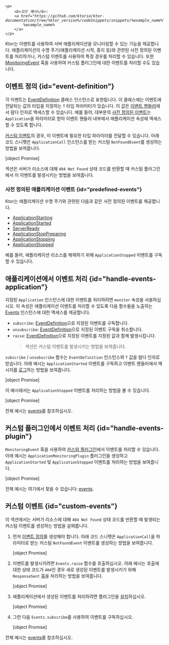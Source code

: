 [//]: # (title: 애플리케이션 모니터링)

<show-structure for="chapter" depth="2"/>

<tldr>
<var name="example_name" value="events"/>

    <p>
        <b>코드 예시</b>:
        <a href="https://github.com/ktorio/ktor-documentation/tree/%ktor_version%/codeSnippets/snippets/%example_name%">
            %example_name%
        </a>
    </p>
    
</tldr>

Ktor는 이벤트를 사용하여 서버 애플리케이션을 모니터링할 수 있는 기능을 제공합니다.
애플리케이션의 수명 주기(애플리케이션 시작, 중지 등)와 관련된 사전 정의된 이벤트를 처리하거나, 커스텀 이벤트를 사용하여 특정 경우를 처리할 수 있습니다. 또한 [MonitoringEvent](server-custom-plugins.md#handle-app-events) 훅을 사용하여 커스텀 플러그인에 대한 이벤트를 처리할 수도 있습니다.

## 이벤트 정의 {id="event-definition"}

각 이벤트는 [EventDefinition](https://api.ktor.io/ktor-shared/ktor-events/io.ktor.events/-event-definition/index.html) 클래스 인스턴스로 표현됩니다. 이 클래스에는 이벤트에 전달되는 값의 타입을 지정하는 `T` 타입 파라미터가 있습니다. 이 값은 [이벤트 핸들러](#handle-events-application)에서 람다 인자로 액세스할 수 있습니다. 예를 들어, 대부분의 [사전 정의된 이벤트](#predefined-events)는 `Application`을 파라미터로 받아 이벤트 핸들러 내부에서 애플리케이션 속성에 액세스할 수 있도록 합니다.

[커스텀 이벤트](#custom-events)의 경우, 이 이벤트에 필요한 타입 파라미터를 전달할 수 있습니다. 아래 코드 스니펫은 `ApplicationCall` 인스턴스를 받는 커스텀 `NotFoundEvent`를 생성하는 방법을 보여줍니다.

[object Promise]

[](#custom-events) 섹션은 서버가 리소스에 대해 `404 Not Found` 상태 코드를 반환할 때 커스텀 플러그인에서 이 이벤트를 발생시키는 방법을 보여줍니다.

### 사전 정의된 애플리케이션 이벤트 {id="predefined-events"}

Ktor는 애플리케이션 수명 주기와 관련된 다음과 같은 사전 정의된 이벤트를 제공합니다.

- [ApplicationStarting](https://api.ktor.io/ktor-server/ktor-server-core/io.ktor.server.application/-application-starting.html)
- [ApplicationStarted](https://api.ktor.io/ktor-server/ktor-server-core/io.ktor.server.application/-application-started.html)
- [ServerReady](https://api.ktor.io/ktor-server/ktor-server-core/io.ktor.server.application/-server-ready.html)
- [ApplicationStopPreparing](https://api.ktor.io/ktor-server/ktor-server-core/io.ktor.server.application/-application-stop-preparing.html)
- [ApplicationStopping](https://api.ktor.io/ktor-server/ktor-server-core/io.ktor.server.application/-application-stopping.html)
- [ApplicationStopped](https://api.ktor.io/ktor-server/ktor-server-core/io.ktor.server.application/-application-stopped.html)

예를 들어, 애플리케이션 리소스를 해제하기 위해 `ApplicationStopped` 이벤트를 구독할 수 있습니다.

## 애플리케이션에서 이벤트 처리 {id="handle-events-application"}

지정된 `Application` 인스턴스에 대한 이벤트를 처리하려면 `monitor` 속성을 사용하십시오.
이 속성은 애플리케이션 이벤트를 처리할 수 있도록 다음 함수들을 노출하는 [Events](https://api.ktor.io/ktor-shared/ktor-events/io.ktor.events/-events/index.html) 인스턴스에 대한 액세스를 제공합니다.

- `subscribe`: [EventDefinition](#event-definition)으로 지정된 이벤트를 구독합니다.
- `unsubscribe`: [EventDefinition](#event-definition)으로 지정된 이벤트 구독을 취소합니다.
- `raise`: [EventDefinition](#event-definition)으로 지정된 이벤트를 지정된 값과 함께 발생시킵니다.
  > [](#custom-events) 섹션은 커스텀 이벤트를 발생시키는 방법을 보여줍니다.

`subscribe` / `unsubscribe` 함수는 `EventDefinition` 인스턴스와 `T` 값을 람다 인자로 받습니다. 아래 예시는 `ApplicationStarted` 이벤트를 구독하고 이벤트 핸들러에서 메시지를 [로그](server-logging.md)하는 방법을 보여줍니다.

[object Promise]

이 예시에서는 `ApplicationStopped` 이벤트를 처리하는 방법을 볼 수 있습니다.

[object Promise]

전체 예시는 [events](https://github.com/ktorio/ktor-documentation/tree/%ktor_version%/codeSnippets/snippets/events)를 참조하십시오.

## 커스텀 플러그인에서 이벤트 처리 {id="handle-events-plugin"}

`MonitoringEvent` 훅을 사용하여 [커스텀 플러그인](server-custom-plugins.md#handle-app-events)에서 이벤트를 처리할 수 있습니다. 아래 예시는 `ApplicationMonitoringPlugin` 플러그인을 생성하고 `ApplicationStarted` 및 `ApplicationStopped` 이벤트를 처리하는 방법을 보여줍니다.

[object Promise]

전체 예시는 여기에서 찾을 수 있습니다: [events](https://github.com/ktorio/ktor-documentation/tree/%ktor_version%/codeSnippets/snippets/events).

## 커스텀 이벤트 {id="custom-events"}

이 섹션에서는 서버가 리소스에 대해 `404 Not Found` 상태 코드를 반환할 때 발생되는 커스텀 이벤트를 생성하는 방법을 살펴봅니다.

1. 먼저 [이벤트 정의](#event-definition)를 생성해야 합니다.
   아래 코드 스니펫은 `ApplicationCall`을 파라미터로 받는 커스텀 `NotFoundEvent` 이벤트를 생성하는 방법을 보여줍니다.

   [object Promise]
2. 이벤트를 발생시키려면 `Events.raise` 함수를 호출하십시오. 아래 예시는 호출에 대한 상태 코드가 `404`인 경우 새로 생성된 이벤트를 발생시키기 위해 `ResponseSent` [훅](server-custom-plugins.md#other)을 처리하는 방법을 보여줍니다.

   [object Promise]
3. 애플리케이션에서 생성된 이벤트를 처리하려면 플러그인을 [설치](server-plugins.md#install)하십시오.

   [object Promise]

4. 그런 다음 `Events.subscribe`를 사용하여 이벤트를 구독하십시오.

   [object Promise]

전체 예시는 [events](https://github.com/ktorio/ktor-documentation/tree/%ktor_version%/codeSnippets/snippets/events)를 참조하십시오.